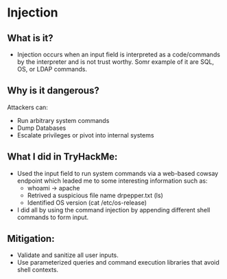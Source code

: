 # Injection

## What is it?
- Injection occurs when an input field is interpreted as a code/commands by the interpreter and is not trust worthy. Somr example of it are SQL, OS, or LDAP commands.

## Why is it dangerous?
Attackers can:
- Run arbitrary system commands
- Dump Databases
- Escalate privileges or pivot into internal systems

## What I did in TryHackMe:
- Used the input field to run system commands via a web-based cowsay endpoint which leaded me to some interesting information such as:
  - whoami -> apache
  - Retrived a suspicious file name drpepper.txt (ls)
  - Identified OS version (cat /etc/os-release)
- I did all by using the command injection by appending different shell commands to form input.

## Mitigation:
- Validate and sanitize all user inputs.
- Use parameterized queries and command execution libraries that avoid shell contexts.
